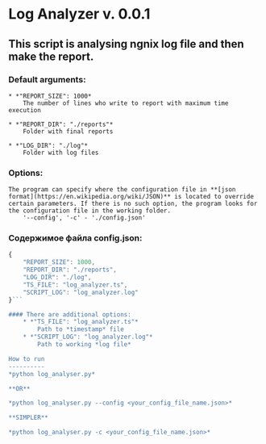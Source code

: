 Log Analyzer v. 0.0.1
=====================

This script is analysing ngnix log file and then make the report. 
-----------------------------------------------------------------

### Default arguments:

    * *"REPORT_SIZE": 1000*
        The number of lines who write to report with maximum time execution

    * *"REPORT_DIR": "./reports"*
        Folder with final reports

    * *"LOG_DIR": "./log"*
        Folder with log files

### Options:
    The program can specify where the configuration file in **[json format](https://en.wikipedia.org/wiki/JSON)** is located to override certain parameters. If there is no such option, the program looks for the configuration file in the working folder.
        '--config', '-c' - './config.json'

### Содержимое файла config.json:

```javascript
{
    "REPORT_SIZE": 1000,
    "REPORT_DIR": "./reports",
    "LOG_DIR": "./log",
    "TS_FILE": "log_analyzer.ts",
    "SCRIPT_LOG": "log_analyzer.log"
}```

#### There are additional options:
    * *"TS_FILE": "log_analyzer.ts"*
        Path to *timestamp* file
    * *"SCRIPT_LOG": "log_analyzer.log"*
        Path to working *log file*

How to run
----------
*python log_analyser.py*

**OR**

*python log_analyser.py --config <your_config_file_name.json>*

**SIMPLER**

*python log_analyser.py -c <your_config_file_name.json>*